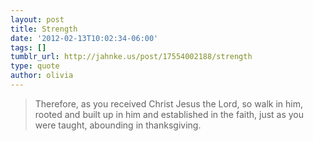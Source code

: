 ```yaml
---
layout: post
title: Strength
date: '2012-02-13T10:02:34-06:00'
tags: []
tumblr_url: http://jahnke.us/post/17554002188/strength
type: quote
author: olivia
---
```


> Therefore, as you received Christ Jesus the Lord, so walk in him, rooted and built up in him and established in the faith, just as you were taught, abounding in thanksgiving.
